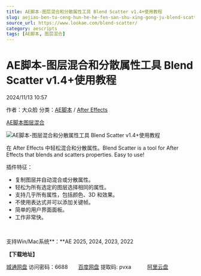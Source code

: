 ```yaml
---
title: AE脚本-图层混合和分散属性工具 Blend Scatter v1.4+使用教程
slug: aejiao-ben-tu-ceng-hun-he-he-fen-san-shu-xing-gong-ju-blend-scatter-v1-4-shi-yong-jiao-cheng
source_url: https://www.lookae.com/blend-scatter/
category: aescripts
tags: [AE脚本, 图层混合]
---
```

# AE脚本-图层混合和分散属性工具 Blend Scatter v1.4+使用教程

2024/11/13 10:57

作者：大众脸
分类：[AE脚本](https://www.lookae.com/after-effects/aescripts/) / [After Effects](https://www.lookae.com/after-effects/)

[AE脚本](https://www.lookae.com/tag/ae%e8%84%9a%e6%9c%ac/)[图层混合](https://www.lookae.com/tag/%e5%9b%be%e5%b1%82%e6%b7%b7%e5%90%88/)

![AE脚本-图层混合和分散属性工具 Blend Scatter v1.4+使用教程](https://www.lookae.com/wp-content/uploads/2024/11/Blend-Scatter.jpg "AE脚本-图层混合和分散属性工具 Blend Scatter v1.4+使用教程-LookAE.com")

在 After Effects 中轻松混合和分散属性。Blend Scatter is a tool for After Effects that blends and scatters properties. Easy to use!

插件特征：

* 复制图层并自动混合或分散属性。
* 轻松为所有选定的图层选择相同的属性。
* 支持几乎所有属性，包括颜色、3D 和效果。
* 不使用表达式并可以添加关键帧。
* 简单的用户界面面板。
* 工作非常快。

[﻿﻿﻿](http://cloud.video.taobao.com/play/u/null/p/1/e/6/t/1/493163159509.mp4)

支持Win/Mac系统**：**AE 2025, 2024, 2023, 2022

**【下载地址】**

[城通网盘](https://url70.ctfile.com/f/2827370-1424894992-c29eda?p=4431) 访问密码：6688       [百度网盘](https://pan.baidu.com/s/1_8K0zBSadVSGonpS10B3Fg?pwd=pvxa) 提取码: pvxa           [阿里云盘](https://www.alipan.com/s/Ua2NY2E7YUy)
